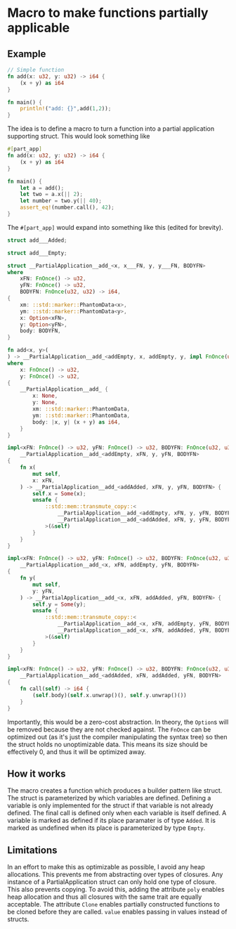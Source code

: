 # Macro to make functions partially applicable

## Example
``` rust
// Simple function
fn add(x: u32, y: u32) -> i64 {
	(x + y) as i64
}

fn main() {
	println!("add: {}",add(1,2));
}
```

The idea is to define a macro to turn a function into a partial application
supporting struct. This would look something like

``` rust
#[part_app]
fn add(x: u32, y: u32) -> i64 {
	(x + y) as i64
}

fn main() {
	let a = add();
	let two = a.x(|| 2);
    let number = two.y(|| 40);
    assert_eq!(number.call(), 42);
}
```

The `#[part_app]` would expand into something like this (edited for brevity). 

``` rust
struct add___Added;

struct add___Empty;

struct __PartialApplication__add_<x, x___FN, y, y___FN, BODYFN>
where
    xFN: FnOnce() -> u32,
    yFN: FnOnce() -> u32,
    BODYFN: FnOnce(u32, u32) -> i64,
{
    xm: ::std::marker::PhantomData<x>,
    ym: ::std::marker::PhantomData<y>,
    x: Option<xFN>,
    y: Option<yFN>,
    body: BODYFN,
}

fn add<x, y>(
) -> __PartialApplication__add_<addEmpty, x, addEmpty, y, impl FnOnce(u32, u32) -> i64>
where
    x: FnOnce() -> u32,
    y: FnOnce() -> u32,
{
    __PartialApplication__add_ {
        x: None,
        y: None,
        xm: ::std::marker::PhantomData,
        ym: ::std::marker::PhantomData,
        body: |x, y| (x + y) as i64,
    }
}

impl<xFN: FnOnce() -> u32, yFN: FnOnce() -> u32, BODYFN: FnOnce(u32, u32) -> i64, y>
    __PartialApplication__add_<addEmpty, xFN, y, yFN, BODYFN>
{
    fn x(
        mut self,
        x: xFN,
    ) -> __PartialApplication__add_<addAdded, xFN, y, yFN, BODYFN> {
        self.x = Some(x);
        unsafe {
            ::std::mem::transmute_copy::<
                __PartialApplication__add_<addEmpty, xFN, y, yFN, BODYFN>,
                __PartialApplication__add_<addAdded, xFN, y, yFN, BODYFN>,
            >(&self)
        }
    }
}

impl<xFN: FnOnce() -> u32, yFN: FnOnce() -> u32, BODYFN: FnOnce(u32, u32) -> i64, x>
    __PartialApplication__add_<x, xFN, addEmpty, yFN, BODYFN>
{
    fn y(
        mut self,
        y: yFN,
    ) -> __PartialApplication__add_<x, xFN, addAdded, yFN, BODYFN> {
        self.y = Some(y);
        unsafe {
            ::std::mem::transmute_copy::<
                __PartialApplication__add_<x, xFN, addEmpty, yFN, BODYFN>,
                __PartialApplication__add_<x, xFN, addAdded, yFN, BODYFN>,
            >(&self)
        }
    }
}

impl<xFN: FnOnce() -> u32, yFN: FnOnce() -> u32, BODYFN: FnOnce(u32, u32) -> i64>
    __PartialApplication__add_<addAdded, xFN, addAdded, yFN, BODYFN>
{
    fn call(self) -> i64 {
        (self.body)(self.x.unwrap()(), self.y.unwrap()())
    }
}
```

Importantly, this would be a zero-cost abstraction. In theory, the `Option`s
will be removed because they are not checked against. The `FnOnce` can be
optimized out (as it's just the compiler manipulating the syntax tree) so then
the struct holds no unoptimizable data. This means its size should be
effectively 0, and thus it will be optimized away.

## How it works
The macro creates a function which produces a builder pattern like struct. The
struct is parameterized by which variables are defined. Defining a variable is
only implemented for the struct if that variable is not already defined. The
final call is defined only when each variable is itself defined. A variable is
marked as defined if its place paramater is of type `Added`. It is marked as
undefined when its place is parameterized by type `Empty`. 

## Limitations
In an effort to make this as optimizable as possible, I avoid any heap
allocations. This prevents me from abstracting over types of closures. Any
instance of a PartialApplication struct can only hold one type of closure. This
also prevents copying. To avoid this, adding the attribute `poly` enables heap
allocation and thus all closures with the same trait are equally acceptable. The
attribute `Clone` enables partially constructed functions to be cloned before
they are called. `value` enables passing in values instead of structs. 
